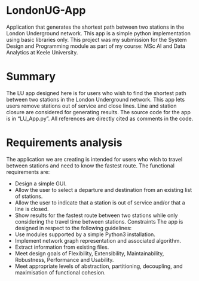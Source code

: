 # LondonUG-App
Application that generates the shortest path between two stations in the London Underground network. This app is a simple python implementation using basic libraries only. This project was my submission for the System Design and Programming module as part of my course: MSc AI and Data Analytics at Keele University.

# Summary
The LU app designed here is for users who wish to find the shortest path between two stations in the 
London Underground network. This app lets users remove stations out of service and close lines. Line 
and station closure are considered for generating results. The source code for the app is in 
“LU_App.py”. All references are directly cited as comments in the code.


# Requirements analysis
The application we are creating is intended for users who wish to travel between stations and need to 
know the fastest route. The functional requirements are:
- Design a simple GUI.
- Allow the user to select a departure and destination from an existing list of stations. 
- Allow the user to indicate that a station is out of service and/or that a line is closed.
- Show results for the fastest route between two stations while only considering the travel time 
between stations.
Constraints
The app is designed in respect to the following guidelines:
- Use modules supported by a simple Python3 installation.
- Implement network graph representation and associated algorithm.
- Extract information from existing files.
- Meet design goals of Flexibility, Extensibility, Maintainability, Robustness, Performance and 
Usability.
- Meet appropriate levels of abstraction, partitioning, decoupling, and maximisation of functional 
cohesion.

